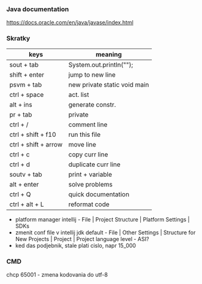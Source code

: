 ### Java documentation
https://docs.oracle.com/en/java/javase/index.html

### Skratky
| keys                 | meaning                      |
| -------------------- | ---------------------------- |
| sout + tab           | System.out.println("");      |
| shift + enter        | jump to new line             |
| psvm + tab           | new private static void main |
| ctrl + space         | act. list                    |
| alt + ins            | generate constr.             |
| pr + tab             | private                      |
| ctrl + /             | comment line                 |
| ctrl + shift + f10   | run this file                |
| ctrl + shift + arrow | move line                    |
| ctrl + c             | copy curr line               |
| ctrl + d             | duplicate curr line          |
| soutv + tab          | print + variable             |
| alt + enter          | solve problems               |
| ctrl + Q             | quick documentation          |
| ctrl + alt + L       | reformat code                |


- platform manager intellij - File | Project Structure | Platform Settings | SDKs
- zmenit conf file v intellij jdk default - File | Other Settings | Structure for New Projects | Project | Project language level - ASI?
- ked das podjebnik, stale plati cislo, napr 15_000

### CMD
chcp 65001 - zmena kodovania do utf-8
